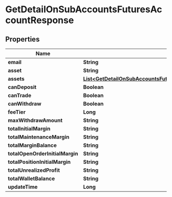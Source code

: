 

# GetDetailOnSubAccountsFuturesAccountResponse


## Properties

| Name | Type | Description | Notes |
|------------ | ------------- | ------------- | -------------|
|**email** | **String** |  |  [optional] |
|**asset** | **String** |  |  [optional] |
|**assets** | [**List&lt;GetDetailOnSubAccountsFuturesAccountV2ResponseFutureAccountRespAssetsInner&gt;**](GetDetailOnSubAccountsFuturesAccountV2ResponseFutureAccountRespAssetsInner.md) |  |  [optional] |
|**canDeposit** | **Boolean** |  |  [optional] |
|**canTrade** | **Boolean** |  |  [optional] |
|**canWithdraw** | **Boolean** |  |  [optional] |
|**feeTier** | **Long** |  |  [optional] |
|**maxWithdrawAmount** | **String** |  |  [optional] |
|**totalInitialMargin** | **String** |  |  [optional] |
|**totalMaintenanceMargin** | **String** |  |  [optional] |
|**totalMarginBalance** | **String** |  |  [optional] |
|**totalOpenOrderInitialMargin** | **String** |  |  [optional] |
|**totalPositionInitialMargin** | **String** |  |  [optional] |
|**totalUnrealizedProfit** | **String** |  |  [optional] |
|**totalWalletBalance** | **String** |  |  [optional] |
|**updateTime** | **Long** |  |  [optional] |



